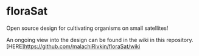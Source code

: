 # floraSat
Open source design for cultivating organisms on small satellites!

An ongoing view into the design can be found in the wiki in this repository. [HERE]https://github.com/malachiRivkin/floraSat/wiki
